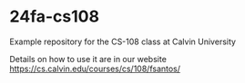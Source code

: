 # 24fa-cs108

Example repository for the CS-108 class at Calvin University

Details on how to use it are in our website https://cs.calvin.edu/courses/cs/108/fsantos/
